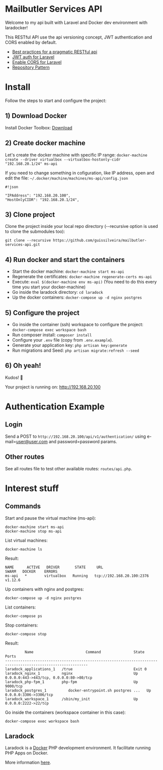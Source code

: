 # Mailbutler Services API

Welcome to my api built with Laravel and Docker dev environment with laradocker!

This RESTful API use the api versioning concept, JWT authentication and CORS enabled by default.
- [Best practices for a pragmatic RESTful api](http://www.vinaysahni.com/best-practices-for-a-pragmatic-restful-api)
- [JWT auth for Laravel](https://github.com/tymondesigns/jwt-auth)
- [Enable CORS for Laravel](https://github.com/barryvdh/laravel-cors)
- [Repository Pattern](https://github.com/andersao/l5-repository)

# Install

Follow the steps to start and configure the project:

## 1) Download Docker

Install Docker Toolbox: [Download](https://www.docker.com/products/docker-toolbox)

## 2) Create docker machine

Let's create the docker machine with specific IP range: ```docker-machine create --driver virtualbox --virtualbox-hostonly-cidr "192.168.20.1/24" ms-api```

If you need to change something in cofiguration, like IP address, open and edit the file: ```~/.docker/machine/machines/ms-api/config.json```

```
#!json

"IPAddress": "192.168.20.100",
"HostOnlyCIDR": "192.168.20.1/24",
```

## 3) Clone project

Clone the project inside your local repo directory (--recursive option is used to clone the submodules too):

```
git clone --recursive https://github.com/guissilveira/mailbutler-services-api.git
```

## 4) Run docker and start the containers

- Start the docker machine: ```docker-machine start ms-api```
- Regenerate the certificates: ```docker-machine regenerate-certs ms-api```
- Execute: ```eval $(docker-machine env ms-api)``` (You need to do this every time you start your docker-machine)
- Go inside the laradock directory: ```cd laradock```
- Up the docker containers: ```docker-compose up -d nginx postgres```

## 5) Configure the project

- Go inside the container (ssh) workspace to configure the project: ```docker-compose exec workspace bash```
- Run composer install: ```composer install```
- Configure your ```.env``` file (copy from ```.env.example```).
- Generate your application key: ```php artisan key:generate```
- Run migrations and Seed: ```php artisan migrate:refresh --seed```

## 6) Oh yeah!

Kudos! :clap:

Your project is running on: http://192.168.20.100

# Authentication Example

## Login

Send a POST to ```http://192.168.20.100/api/v1/authentication/``` using e-mail=user@user.com and password=password params.

## Other routes

See all routes file to test other available routes: ```routes/api.php```.

# Interest stuff

## Commands

Start and pause the virtual machine (ms-api):

```
docker-machine start ms-api
docker-machine stop ms-api
```

List virtual machines:

```
docker-machine ls
```

Result:

```
NAME      ACTIVE   DRIVER       STATE     URL                          SWARM   DOCKER    ERRORS
ms-api   *        virtualbox   Running   tcp://192.168.20.100:2376           v1.12.6
```

Up containers with nginx and postgres:

```
docker-compose up -d nginx postgres
```

List containers:

```
docker-compose ps
```

Stop containers:

```
docker-compose stop
```

Result:
```
         Name                        Command               State                     Ports
------------------------------------------------------------------------------------------------------------
laradock_applications_1   /true                            Exit 0
laradock_nginx_1          nginx                            Up       0.0.0.0:443->443/tcp, 0.0.0.0:80->80/tcp
laradock_php-fpm_1        php-fpm                          Up       9000/tcp
laradock_postgres_1          docker-entrypoint.sh postgres ...   Up       0.0.0.0:3306->3306/tcp
laradock_workspace_1      /sbin/my_init                    Up       0.0.0.0:2222->22/tcp
```

Go inside the containers (workspace container in this case):

```
docker-compose exec workspace bash
```

## Laradock

Laradock is a [Docker](https://www.docker.com/) PHP development environment. It facilitate running PHP Apps on Docker.

More information [here](https://github.com/laradock/laradock).